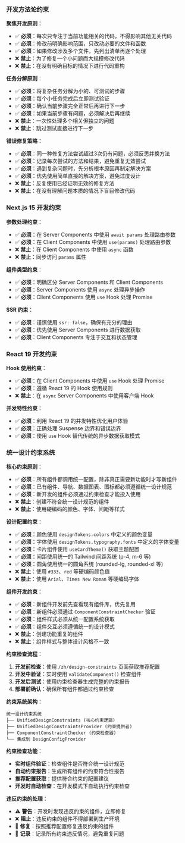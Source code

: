 ### 开发方法论约束
**聚焦开发原则**：
- ✅ **必须**：每次只专注于当前功能相关的代码，不得影响其他无关代码
- ✅ **必须**：修改前明确影响范围，只改动必要的文件和函数
- ✅ **必须**：如果修改涉及多个文件，先列出清单再逐个处理
- ❌ **禁止**：为了修复一个小问题而大规模修改代码
- ❌ **禁止**：在没有明确目标的情况下进行代码重构

**任务分解原则**：
- ✅ **必须**：将复杂任务分解为小的、可测试的步骤
- ✅ **必须**：每个小任务完成后立即测试验证
- ✅ **必须**：确认当前步骤完全正常后再进行下一步
- ✅ **必须**：如果当前步骤有问题，必须解决后再继续
- ❌ **禁止**：一次性处理多个相关但独立的问题
- ❌ **禁止**：跳过测试直接进行下一步

**错误修复策略**：
- ✅ **必须**：同一种修复方法尝试超过3次仍有问题，必须反思并换方法
- ✅ **必须**：记录每次尝试的方法和结果，避免重复无效尝试
- ✅ **必须**：遇到复杂问题时，先分析根本原因再制定解决方案
- ✅ **必须**：优先使用简单直接的解决方案，避免过度设计
- ❌ **禁止**：反复使用已经证明无效的修复方法
- ❌ **禁止**：在没有理解问题本质的情况下盲目修改代码

### Next.js 15 开发约束
**参数处理约束**：
- ✅ **必须**：在 Server Components 中使用 `await params` 处理路由参数
- ✅ **必须**：在 Client Components 中使用 `use(params)` 处理路由参数
- ❌ **禁止**：在 Client Components 中使用 `async` 函数
- ❌ **禁止**：同步访问 `params` 属性

**组件类型约束**：
- ✅ **必须**：明确区分 Server Components 和 Client Components
- ✅ **必须**：Server Components 使用 `async` 处理异步操作
- ✅ **必须**：Client Components 使用 `use` Hook 处理 Promise

**SSR 约束**：
- ✅ **必须**：谨慎使用 `ssr: false`，确保有充分的理由
- ✅ **必须**：优先使用 Server Components 进行数据获取
- ✅ **必须**：Client Components 专注于交互和状态管理

### React 19 开发约束
**Hook 使用约束**：
- ✅ **必须**：在 Client Components 中使用 `use` Hook 处理 Promise
- ✅ **必须**：遵循 React 19 的 Hook 使用规则
- ❌ **禁止**：在 `async` Server Components 中使用客户端 Hook

**并发特性约束**：
- ✅ **必须**：利用 React 19 的并发特性优化用户体验
- ✅ **必须**：正确处理 Suspense 边界和错误边界
- ✅ **必须**：使用 `use` Hook 替代传统的异步数据获取模式

### 统一设计约束系统
**核心约束原则**：
- ✅ **必须**：所有组件都调用统一配置，除非真正需要新功能时才写新组件
- ✅ **必须**：已有组件、导航、数据图表、图标都必须遵循统一设计规范
- ✅ **必须**：新开发的组件必须通过约束检查才能投入使用
- ❌ **禁止**：创建不符合统一设计规范的组件
- ❌ **禁止**：使用硬编码的颜色、字体、间距等样式

**设计配置约束**：
- ✅ **必须**：颜色使用 `designTokens.colors` 中定义的颜色变量
- ✅ **必须**：字体使用 `designTokens.typography.fonts` 中定义的字体变量
- ✅ **必须**：卡片组件使用 `useCardTheme()` 获取主题配置
- ✅ **必须**：间距使用统一的 Tailwind 间距系统 (p-4, m-6 等)
- ✅ **必须**：圆角使用统一的圆角系统 (rounded-lg, rounded-xl 等)
- ❌ **禁止**：使用 `#333`、`red` 等硬编码颜色值
- ❌ **禁止**：使用 `Arial`、`Times New Roman` 等硬编码字体

**组件开发约束**：
- ✅ **必须**：新组件开发前先查看现有组件库，优先复用
- ✅ **必须**：新组件必须通过 `ComponentConstraintChecker` 验证
- ✅ **必须**：组件样式必须从统一配置系统获取
- ✅ **必须**：组件交互必须遵循统一的设计模式
- ❌ **禁止**：创建功能重复的组件
- ❌ **禁止**：组件样式与整体设计风格不一致

**约束检查流程**：
1. **开发前检查**：使用 `/zh/design-constraints` 页面获取推荐配置
2. **开发中验证**：实时使用 `validateComponent()` 检查组件
3. **开发后测试**：使用约束检查器生成完整的约束报告
4. **部署前确认**：确保所有组件都通过约束检查

**约束系统架构**：
```
统一设计约束系统
├── UnifiedDesignConstraints (核心约束逻辑)
├── UnifiedDesignConstraintsProvider (约束提供者)
├── ComponentConstraintChecker (约束检查器)
└── 集成到 DesignConfigProvider
```

**约束检查功能**：
- **实时组件验证**：检查组件是否符合统一设计规范
- **自动约束报告**：生成所有组件的约束符合性报告
- **推荐配置获取**：提供符合约束的配置建议
- **开发时自动检查**：在开发模式下自动执行约束检查

**违反约束的处理**：
- ⚠️ **警告**：开发时发现违反约束的组件，立即修复
- ❌ **阻止**：违反约束的组件不得部署到生产环境
- 🔧 **修复**：按照推荐配置修复违反约束的组件
- 📝 **记录**：记录所有约束违反情况，避免重复问题



